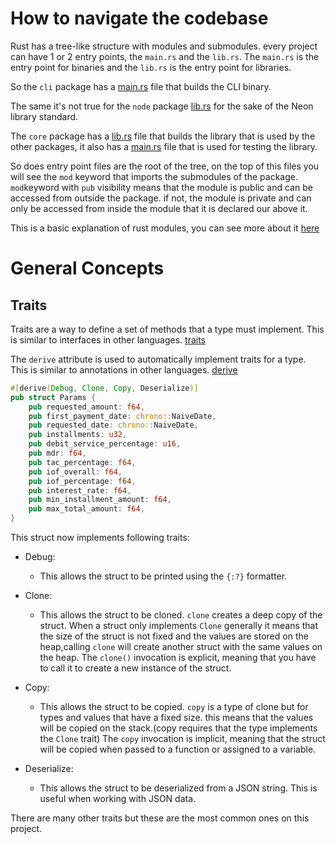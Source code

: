 # How to navigate the codebase

Rust has a tree-like structure with modules and submodules. every project can have 1 or 2 entry points, the `main.rs` and the `lib.rs`. The `main.rs` is the entry point for binaries and the `lib.rs` is the entry point for libraries.

So the `cli` package has a [main.rs](../cli/src/main.rs) file that builds the CLI binary.

The same it's not true for the `node` package [lib.rs](../node/src/lib.rs) for the sake of the Neon library standard.

The `core` package has a [lib.rs](../core/src/lib.rs) file that builds the library that is used by the other packages, it also has a [main.rs](../core/src/main.rs) file that is used for testing the library.

So does entry point files are the root of the tree, on the top of this files you will see the `mod` keyword that imports the submodules of the package.
`mod`keyword with `pub` visibility means that the module is public and can be accessed from outside the package. if not, the module is private and can only be accessed from inside the module that it is declared our above it.


This is a basic explanation of rust modules, you can see more about it [here](https://doc.rust-lang.org/book/ch07-02-defining-modules-to-control-scope-and-privacy.html)

# General Concepts

## Traits

Traits are a way to define a set of methods that a type must implement. This is similar to interfaces in other languages.
[traits](https://doc.rust-lang.org/book/ch10-02-traits.html)

The `derive` attribute is used to automatically implement traits for a type. This is similar to annotations in other languages.
[derive](https://doc.rust-lang.org/book/ch10-02-traits.html#using-trait-bounds-to-conditionally-implement-methods)

```rust
#[derive(Debug, Clone, Copy, Deserialize)]
pub struct Params {
    pub requested_amount: f64,
    pub first_payment_date: chrono::NaiveDate,
    pub requested_date: chrono::NaiveDate,
    pub installments: u32,
    pub debit_service_percentage: u16,
    pub mdr: f64,
    pub tac_percentage: f64,
    pub iof_overall: f64,
    pub iof_percentage: f64,
    pub interest_rate: f64,
    pub min_installment_amount: f64,
    pub max_total_amount: f64,
}
```

This struct now implements following traits:
- Debug:
  - This allows the struct to be printed using the `{:?}` formatter.

- Clone:

  - This allows the struct to be cloned. `clone` creates a deep copy of the struct.
  When a struct only implements `Clone` generally it means that the size of the struct is not fixed and the values are stored on the heap,calling `clone` will create another struct with the same values on the heap.
  The `clone()` invocation is explicit, meaning that you have to call it to create a new instance of the struct.

- Copy:
  - This allows the struct to be copied. `copy` is a type of clone but for types and values that have a fixed size. this means that the values will be copied on the stack.(copy requires that the type implements the `Clone` trait)
  The `copy` invocation is implicit, meaning that the struct will be copied when passed to a function or assigned to a variable.

- Deserialize:
  - This allows the struct to be deserialized from a JSON string. This is useful when working with JSON data.

There are many other traits but these are the most common ones on this project.

